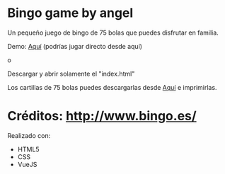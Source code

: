# Bingo game by angel
Un pequeño juego de bingo de 75 bolas que puedes disfrutar en familia.

Demo: <a href="http://192.81.133.248/bingo/" target="_blank">Aquí</a> (podrías jugar directo desde aquí)

o

Descargar y abrir solamente el "index.html"

Los cartillas de 75 bolas puedes descargarlas desde <a href="http://www.bingo.es/cartones-bingo/" target="_blank">Aquí</a> e imprimirlas.<br>
# Créditos: http://www.bingo.es/

Realizado con:
<ul>
  <li>HTML5</li>
  <li>CSS</li>
  <li>VueJS</li>
  </ul>
